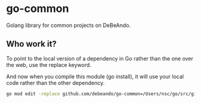# go-common

Golang library for common projects on DeBeAndo.

## Who work it?

To point to the local version of a dependency in Go rather than the one over the web, use the replace keyword.

And now when you compile this module (go install), it will use your local code rather than the other dependency.

```bash
go mod edit -replace github.com/debeando/go-common=/Users/nsc/go/src/github.com/debeando/demo
```

